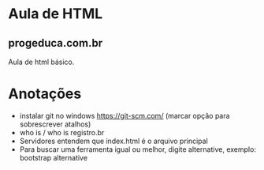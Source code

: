 # Aula de HTML
## progeduca.com.br

Aula de html básico.


# Anotações
* instalar git no windows https://git-scm.com/ (marcar opção para sobrescrever atalhos)
* who is / who is registro.br
* Servidores entendem que index.html é o arquivo principal
* Para buscar uma ferramenta igual ou melhor, digite alternative, exemplo: bootstrap alternative